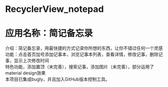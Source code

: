 # RecyclerView_notepad
# 应用名称：简记备忘录

介绍：简记备忘录，用最快捷的方式记录你所想的东西，让你不错过任何一个灵感</br>
功能：点击首页加号添加记事本，浏览记事本列表，查看详情，修改记事，删除记事，显示上次修改时间</br>
特色功能，添加置顶（未完善），搜索记事，添加图片（未完善），部分运用了material design效果</br>
本项目已集成bugly，并且加入GitHub版本控制工具。
